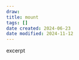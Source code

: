 ```yaml
---
draw:
title: mount
tags: []
date created: 2024-06-23
date modified: 2024-11-12
---
```


excerpt

<!-- more -->
